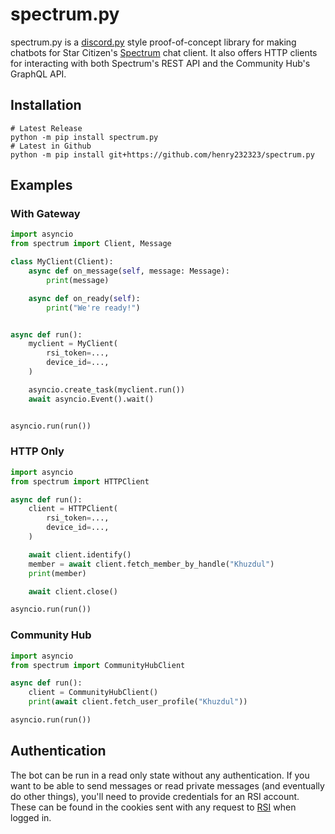 # spectrum.py

spectrum.py is a [discord.py](https://github.com/Rapptz/discord.py) style proof-of-concept library for making chatbots
for Star Citizen's [Spectrum](https://robertsspaceindustries.com/spectrum/community/SC) chat client. It also offers HTTP clients for interacting
with both Spectrum's REST API and the Community Hub's GraphQL API.

## Installation
```shell
# Latest Release
python -m pip install spectrum.py
# Latest in Github
python -m pip install git+https://github.com/henry232323/spectrum.py
```

## Examples
### With Gateway
```python
import asyncio
from spectrum import Client, Message

class MyClient(Client):
    async def on_message(self, message: Message):
        print(message)

    async def on_ready(self):
        print("We're ready!")


async def run():
    myclient = MyClient(
        rsi_token=...,
        device_id=...,
    )

    asyncio.create_task(myclient.run())
    await asyncio.Event().wait()


asyncio.run(run())
```

### HTTP Only

```python
import asyncio
from spectrum import HTTPClient

async def run():
    client = HTTPClient(
        rsi_token=...,
        device_id=...,
    )

    await client.identify()
    member = await client.fetch_member_by_handle("Khuzdul")
    print(member)

    await client.close()

asyncio.run(run())
```

### Community Hub
```python
import asyncio
from spectrum import CommunityHubClient

async def run():
    client = CommunityHubClient()
    print(await client.fetch_user_profile("Khuzdul"))

asyncio.run(run())
```

## Authentication
The bot can be run in a read only state without any authentication. 
If you want to be able to send messages or read private messages (and eventually do other things),
you'll need to provide credentials for an RSI account. These can be found in the cookies sent
with any request to [RSI](https://robertsspaceindustries.com/) when logged in.

